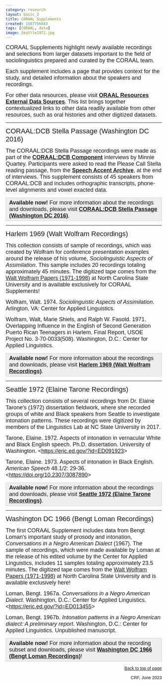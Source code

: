 ```yaml
---
category: research
layout: basic_2
title: CORAAL Supplements
created: 1587756843
tags: [CORAAL, data]
image: Seattle1972.jpg
---
```

<p><span style="font-family:Arial,Helvetica,sans-serif;"><span style="font-size:18px;">CORAAL Supplements highlight newly available recordings and selections from larger datasets important to the field of sociolinguistics prepared and curated by the CORAAL team.</span></span></p><p><span style="font-family:Arial,Helvetica,sans-serif;"><span style="font-size:18px;">Each supplement includes a page that provides context for the study, and detailed information about the speakers and recordings.</span></span></p><div class="field field-name-body field-type-text-with-summary field-label-hidden"><div class="field-items"><div class="field-item even" property="content:encoded"><p><span style="font-family:Arial,Helvetica,sans-serif;"><span style="font-size:18px;">For other data resources, please visit <strong><a href="https://oraal.github.io/external-data-sources">ORAAL Resources External Data Sources</a></strong>. This list brings together contextualized links to other data readily available from other resources, such as oral histories and other digitized datasets. </span></span></p><hr></div></div></div><p><a id="DCB-stella" name="DCB-stella"><span style="font-family:Trebuchet MS,Helvetica,sans-serif;"><span style="font-size:22px;">CORAAL:DCB Stella Passage (Washington DC 2016)</span></span></a></p><p><span style="font-family:Arial,Helvetica,sans-serif;"><span style="font-size:18px;">The CORAAL:DCB Stella Passage recordings were made as part of the <strong><a href="components#DCB">CORAAL:DCB Component</a></strong> interviews by Minnie Quartey. Participants were asked to read the Please Call Stella reading passage, from the <strong><a href="https://accent.gmu.edu/" target="_blank">Speech Accent Archive</a></strong>, at the end of interviews. This supplement consists of 45 speakers from CORAAL:DCB and includes orthographic transcripts, phone-level alignments and vowel exacted data.</span></span></p><div style="background:#eeeeee;border:1px solid #cccccc;padding:5px 10px;"><span style="font-family:Arial,Helvetica,sans-serif;"><span style="font-size:18px;"><strong>Available now!</strong> For more information about the recordings and downloads, please visit <strong><a href="https://oraal.github.io/coraaldcb-stella-passage-washington-dc-2016">CORAAL:DCB Stella Passage (Washington DC 2016)</a></strong>.</span></span></div><hr><p><a id="Harlem" name="Harlem"><span style="font-family:Trebuchet MS,Helvetica,sans-serif;"><span style="font-size:22px;">Harlem 1969 (Walt Wolfram Recordings)</span></span></a></p><p><span style="font-family:Arial,Helvetica,sans-serif;"><span style="font-size:18px;">This collection consists of sample of recordings, which was created by Wolfram for conference presentation examples around the release of his volume, <em>Sociolinguistic Aspects of Assimilation</em>. This sample includes 20 recordings totaling approximately 45 minutes.</span></span><span style="font-size:18px;"><span style="font-family:Arial,Helvetica,sans-serif;"> The digitized tape comes from the <a href="https://www.lib.ncsu.edu/findingaids/mc00354/contents" target="_blank">Walt Wolfram Papers (1971-1998)</a> at North Carolina State University and is available exclusively for CORAAL Supplements!</span></span></p><p><span style="font-family:Arial,Helvetica,sans-serif;"><span style="font-size:18px;">Wolfram, Walt. 1974. <em>Sociolinguistic Aspects of Assimilation</em>. Arlington, VA: Center for Applied Linguistics.</span></span></p><p><span style="font-family:Arial,Helvetica,sans-serif;"><span style="font-size:18px;">Wolfram, Walt, Marie Shiels, and Ralph W. Fasold. 1971. Overlapping Influence in the English of Second Generation Puerto Rican Teenagers in Harlem. Final Report, USOE Project No. 3-70-0033(508). </span></span><span style="font-family:Arial,Helvetica,sans-serif;"><span style="font-size:18px;">Washington, D.C.: Center for Applied Linguistics.</span></span></p><div style="background:#eeeeee;border:1px solid #cccccc;padding:5px 10px;"><span style="font-family:Arial,Helvetica,sans-serif;"><span style="font-size:18px;"><strong>Available now!</strong> For more information about the recordings and downloads, please visit <strong><a href="https://oraal.github.io/harlem-1969-walt-wolfram-recordings">Harlem 1969 (Walt Wolfram Recordings)</a></strong>.</span></span></div><hr><p><a name="Seattle"><span style="font-family:Trebuchet MS,Helvetica,sans-serif;"><span style="font-size:22px;">Seattle 1972 (Elaine Tarone Recordings)</span></span></a></p><p><span style="font-family:Arial,Helvetica,sans-serif;"><span style="font-size:18px;">This collection consists of several recordings from Dr. Elaine Tarone's (1972) dissertation fieldwork, where she recorded groups of white and Black speakers from Seattle to investigate intonation patterns. These recordings were digitized by members of the Linguistics Lab at NC State University in 2017.</span></span></p><p><span style="font-family:Arial,Helvetica,sans-serif;"><span style="font-size:18px;">Tarone, Elaine. 1972. Aspects of intonation in vernacular White and Black English speech. Ph.D. dissertation. University of Washington. &lt;<a href="http://eric.ed.gov/?id=ED091923" target="_blank">https://eric.ed.gov/?id=ED091923</a>&gt;</span></span></p><p><span style="font-family:Arial,Helvetica,sans-serif;"><span style="font-size:18px;">Tarone, Elaine. 1973. Aspects of intonation in Black English. <em>American Speech </em>48.1/2: 29-36. &lt;<a href="https://doi.org/10.2307/3087890" target="_blank">https://doi.org/10.2307/3087890</a>&gt;</span></span></p><div style="background:#eeeeee;border:1px solid #cccccc;padding:5px 10px;"><span style="font-family:Arial,Helvetica,sans-serif;"><span style="font-size:18px;"><strong>Available now!</strong> For more information about the recordings and downloads, please visit <strong><a href="https://oraal.github.io/seattle-1972-elaine-tarone-recordings">Seattle 1972 (Elaine Tarone Recordings)</a></strong>.</span></span></div><hr><p><a name="Loman"><span style="font-family:Trebuchet MS,Helvetica,sans-serif;"><span style="font-size:22px;">Washington DC 1966 (Bengt Loman Recordings)</span></span></a></p><p><span style="font-family:Arial,Helvetica,sans-serif;"><span style="font-size:18px;">The first CORAAL Supplement includes data from Bengt Loman's important study of prosody and intonation, <em>Conversations in a Negro American Dialect</em> (1967). The sample of recordings, which were made available by Loman at the release of his edited volume by the Center for Applied Linguistics, includes 11 samples totaling approximately 23.5 minutes.</span></span><span style="font-size:18px;"><span style="font-family:Arial,Helvetica,sans-serif;"> The digitized tape comes from the <a href="https://www.lib.ncsu.edu/findingaids/mc00354/contents" target="_blank">Walt Wolfram Papers (1971-1998)</a> at North Carolina State University and is available exclusively here!</span></span></p><p><span style="font-size:18px;"><span style="font-family:Arial,Helvetica,sans-serif;">Loman, Bengt. 1967a. <em>Conversations in a Negro American Dialect</em>. Washington, D.C.: Center for Applied Linguistics. &lt;<a href="https://eric.ed.gov/?id=ED013455" target="_blank">https://eric.ed.gov/?id=ED013455</a>&gt;</span></span></p><p><span style="font-size:18px;"><span style="font-family:Arial,Helvetica,sans-serif;">Loman, Bengt. 1967b. <em>Intonation patterns in a Negro American dialect: A preliminary report</em>. Washington, D.C.: Center for Applied Linguistics. Unpublished manuscript.</span></span></p><div style="background:#eeeeee;border:1px solid #cccccc;padding:5px 10px;"><span style="font-family:Arial,Helvetica,sans-serif;"><span style="font-size:18px;"><strong>Available now!</strong> For more information about the recording subset and downloads, please visit <strong><a href="https://oraal.github.io/washington-d-c-1966-bengt-loman-recordings">Washington DC 1966 (Bengt Loman Recordings)</a></strong>!</span></span></div><p style="text-align: right;"><span style="font-family:Arial,Helvetica,sans-serif;"><a href="#top">Back to top of page</a></span></p><p style="text-align: right;"><span style="font-family:Arial,Helvetica,sans-serif;">CRF, June <a id="Bottom-sup" name="Bottom-sup">2023</a></span></p>
